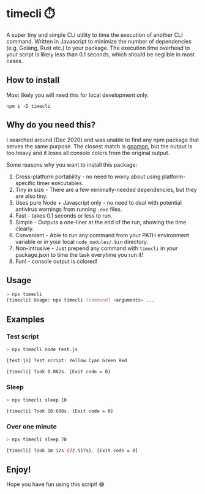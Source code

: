 # timecli ⏱️

A super tiny and simple CLI utility to time the execution of another CLI command.
Written in Javascript to minimize the number of dependencies (e.g. Golang, Rust etc.)
to your package. The execution time overhead to your script is likely less than
0.1 seconds, which should be neglible in most cases.

## How to install

Most likely you will need this for local development only.

```
npm i -D timecli
```

## Why do you need this?

I searched around (Dec 2020) and was unable to find any npm package that serves the same purpose. The closest match is [gnomon](https://www.npmjs.com/package/gnomon), but the output is too heavy and it loses all console colors from the original output.

Some reasons why you want to install this package:
1. Cross-platform portability - no need to worry about using platform-specific timer executables.
2. Tiny in size - There are a few minimally-needed dependencies, but they are also tiny.
3. Uses pure Node + Javascript only - no need to deal with potential antivirus warnings from running `.exe` files.
4. Fast - takes 0.1 seconds or less to run.
5. Simple - Outputs a one-liner at the end of the run, showing the time clearly.
6. Convenient - Able to run any command from your PATH environment variable or in your local `node_modules/.bin` directory.
7. Non-intrusive - Just prepend any command with `timecli` in your package.json to time the task everytime you run it!
8. Fun! - console output is colored!

## Usage

```sh
> npx timecli
[timecli] Usage: npx timecli [command] <arguments> ...
```

## Examples

### Test script

```sh
> npx timecli node test.js

[test.js] Test script: Yellow Cyan Green Red

[timecli] Took 0.082s. [Exit code = 0]
```

### Sleep

```sh
> npx timecli sleep 10

[timecli] Took 10.688s. [Exit code = 0]
```

### Over one minute
```sh
> npx timecli sleep 70

[timecli] Took 1m 12s (72.517s). [Exit code = 0]
```

## Enjoy!

Hope you have fun using this script! 😄
